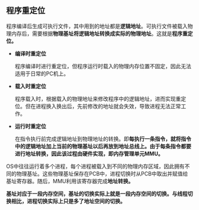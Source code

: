 ## 程序重定位

程序编译后生成可执行文件，其中用到的地址都是**逻辑地址**。可执行文件被载入物理内存后，需要根据**物理基址将逻辑地址转换成实际的物理地址**。这就是**程序重定位。**

- **编译时重定位**

  程序编译时进行重定位，但程序运行时载入的物理内存位置不固定，因此无法适用于日常的PC机上。

- **载入时重定位**

  程序载入时，根据载入的物理地址来修改程序中的逻辑地址，进而实现重定位。但在进程换入换出后，先前修改的地址就会失效，导致进程无法正常工作。

- **运行时重定位**

  在指令执行前完成逻辑地址到物理地址的转换。即**每执行一条指令，就将指令中的逻辑地址加上当前的物理基址以后再放到地址总线上。**由于每条指令都要进行地址转换，因此该过程由**硬件实现，即内存管理单元MMU。**

OS中往往运行着多个进程，每个进程被载入到不同的物理内存区域，因此拥有不同的物理基址。这些物理基址保存在PCB中，进程切换时从PCB中取出并赋值给基址寄存器。随后，MMU利用该寄存器完成**地址转换。**

**基址对应于一段内存空间，基址的切换实际上就是一段内存空间的切换。与线程切换相比，进程切换实际上只是多了地址空间的切换。**